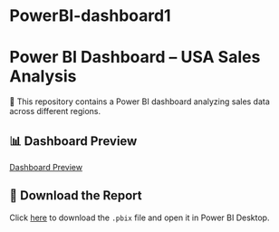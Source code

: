 # PowerBI-dashboard1
# Power BI Dashboard – USA Sales Analysis

🧾 This repository contains a Power BI dashboard analyzing sales data across different regions.

## 📊 Dashboard Preview
[Dashboard Preview](<img width="680" alt="PB pdf" src="https://github.com/user-attachments/assets/514e357e-44ee-4731-ac9d-121709d40827" />
)

## 📁 Download the Report
Click [here](EV_Sales_Analysis.pbix) to download the `.pbix` file and open it in Power BI Desktop.
